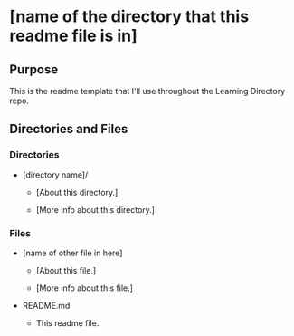 # [name of the directory that this readme file is in]

## Purpose

This is the readme template that I'll use throughout the Learning Directory repo.

## Directories and Files

### Directories

- [directory name]/

  - [About this directory.]

  - [More info about this directory.]

### Files

- [name of other file in here]

  - [About this file.]

  - [More info about this file.]

- README.md

  - This readme file.
